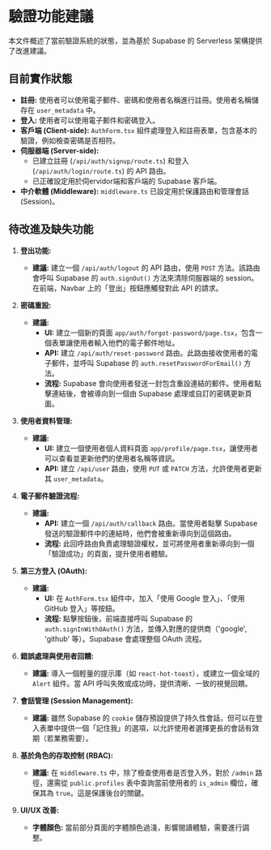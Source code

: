 # 驗證功能建議

本文件概述了當前驗證系統的狀態，並為基於 Supabase 的 Serverless 架構提供了改進建議。

## 目前實作狀態

*   **註冊:** 使用者可以使用電子郵件、密碼和使用者名稱進行註冊。使用者名稱儲存在 `user_metadata` 中。
*   **登入:** 使用者可以使用電子郵件和密碼登入。
*   **客戶端 (Client-side):** `AuthForm.tsx` 組件處理登入和註冊表單，包含基本的驗證，例如檢查密碼是否相符。
*   **伺服器端 (Server-side):**
    *   已建立註冊 (`/api/auth/signup/route.ts`) 和登入 (`/api/auth/login/route.ts`) 的 API 路由。
    *   已正確設定用於伺ervidor端和客戶端的 Supabase 客戶端。
*   **中介軟體 (Middleware):** `middleware.ts` 已設定用於保護路由和管理會話 (Session)。

## 待改進及缺失功能

1.  **登出功能:**
    *   **建議:** 建立一個 `/api/auth/logout` 的 API 路由，使用 `POST` 方法。該路由會呼叫 Supabase 的 `auth.signOut()` 方法來清除伺服器端的 session。在前端，Navbar 上的「登出」按鈕應觸發對此 API 的請求。

2.  **密碼重設:**
    *   **建議:**
        *   **UI:** 建立一個新的頁面 `app/auth/forgot-password/page.tsx`，包含一個表單讓使用者輸入他們的電子郵件地址。
        *   **API:** 建立 `/api/auth/reset-password` 路由。此路由接收使用者的電子郵件，並呼叫 Supabase 的 `auth.resetPasswordForEmail()` 方法。
        *   **流程:** Supabase 會向使用者發送一封包含重設連結的郵件。使用者點擊連結後，會被導向到一個由 Supabase 處理或自訂的密碼更新頁面。

3.  **使用者資料管理:**
    *   **建議:**
        *   **UI:** 建立一個使用者個人資料頁面 `app/profile/page.tsx`，讓使用者可以查看並更新他們的使用者名稱等資訊。
        *   **API:** 建立 `/api/user` 路由，使用 `PUT` 或 `PATCH` 方法，允許使用者更新其 `user_metadata`。

4.  **電子郵件驗證流程:**
    *   **建議:**
        *   **API:** 建立一個 `/api/auth/callback` 路由。當使用者點擊 Supabase 發送的驗證郵件中的連結時，他們會被重新導向到這個路由。
        *   **流程:** 此回呼路由負責處理驗證權杖，並可將使用者重新導向到一個「驗證成功」的頁面，提升使用者體驗。

5.  **第三方登入 (OAuth):**
    *   **建議:**
        *   **UI:** 在 `AuthForm.tsx` 組件中，加入「使用 Google 登入」、「使用 GitHub 登入」等按鈕。
        *   **流程:** 點擊按鈕後，前端直接呼叫 Supabase 的 `auth.signInWithOAuth()` 方法，並傳入對應的提供商（'google', 'github' 等）。Supabase 會處理整個 OAuth 流程。

6.  **錯誤處理與使用者回饋:**
    *   **建議:** 導入一個輕量的提示庫（如 `react-hot-toast`），或建立一個全域的 `Alert` 組件。當 API 呼叫失敗或成功時，提供清晰、一致的視覺回饋。

7.  **會話管理 (Session Management):**
    *   **建議:** 雖然 Supabase 的 `cookie` 儲存預設提供了持久性會話，但可以在登入表單中提供一個「記住我」的選項，以允許使用者選擇更長的會話有效期（若業務需要）。

8.  **基於角色的存取控制 (RBAC):**
    *   **建議:** 在 `middleware.ts` 中，除了檢查使用者是否登入外，對於 `/admin` 路徑，還需從 `public.profiles` 表中查詢當前使用者的 `is_admin` 欄位，確保其為 `true`。這是保護後台的關鍵。

9.  **UI/UX 改善:**
    *   **字體顏色:** 當前部分頁面的字體顏色過淺，影響閱讀體驗，需要進行調整。

